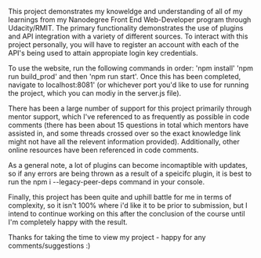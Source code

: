 This project demonstrates my knoweldge and understanding of all of my learnings from my Nanodegree Front End Web-Developer program through Udacity/RMIT. The primary functionality demonstrates the use of plugins and API integration with a variety of different sources. To interact with this project personally, you will have to register an account with each of the API's being used to attain appropiate login key credentials.

To use the website, run the following commands in order: 'npm install' 'npm run build_prod' and then 'npm run start'. Once this has been completed, navigate to localhost:8081' (or whichever port you'd like to use for running the project, which you can modiy in the server.js file).

There has been a large number of support for this project primarily through mentor support, which I've referenced to as frequently as possible in code comments (there has been about 15 questions in total which mentors have assisted in, and some threads crossed over so the exact knowledge link might not have all the relevent information provided). Additionally, other online resources have been referenced in code comments.

As a general note, a lot of plugins can become incomaptible with updates, so if any errors are being thrown as a result of a speicifc plugin, it is best to run the npm i --legacy-peer-deps command in your console.

Finally, this project has been quite and uphill battle for me in terms of complexity, so it isn't 100% where i'd like it to be prior to submission, but I intend to continue working on this after the conclusion of the course until I'm completely happy with the result. 

Thanks for taking the time to view my project - happy for any comments/suggestions :)


